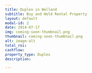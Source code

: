 ```yaml
---
title: Duplex in Welland
subtitle: Buy and Hold Rental Property 
layout: default
modal-id: 2
date: 2014-07-17
img: coming-soon-thumbnail.png
thumbnail: coming-soon-thumbnail.png
alt: image-alt
total_roi:
cashflow:
property_type: Duplex
description: 

---
```

